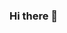 ### Hi there 👋

<!--
**Yuchea01/Yuchea01** is a ✨ _special_ ✨ repository because its `README.md` (this file) appears on your GitHub profile.

Here are some ideas to get you started:

- 🔭 I’m currently working on ...
- 🌱 I’m currently learning ... computer software
- 👯 I’m looking to collaborate on ...
- 🤔 I’m looking for help with ...
- 💬 Ask me about ...
- 📫 How to reach me: ... chukwujekpeuche@gmail.com
- 😄 Pronouns: ...
- ⚡ Fun fact: ...
-->
